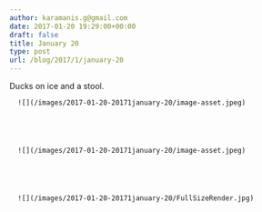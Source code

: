 ```yaml
---
author: karamanis.g@gmail.com
date: 2017-01-20 19:29:00+00:00
draft: false
title: January 20
type: post
url: /blog/2017/1/january-20
---
```


Ducks on ice and a stool.


  
      ![](/images/2017-01-20-20171january-20/image-asset.jpeg)

  


  
      ![](/images/2017-01-20-20171january-20/image-asset.jpeg)

  


  
      ![](/images/2017-01-20-20171january-20/FullSizeRender.jpg)

